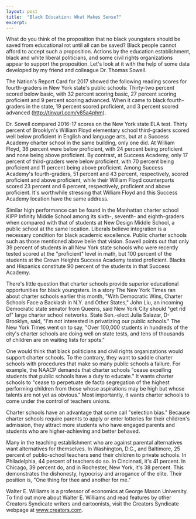 ```yaml
---
layout: post
title:  "Black Education: What Makes Sense?"
excerpt:
---
```




What do you think of the proposition that no black youngsters should be saved from educational rot until all can be saved? Black people cannot afford to accept such a proposition. Actions by the education establishment, black and white liberal politicians, and some civil rights organizations appear to support the proposition. Let's look at it with the help of some data developed by my friend and colleague Dr. Thomas Sowell.

The Nation's Report Card for 2017 showed the following reading scores for fourth-graders in New York state's public schools: Thirty-two percent scored below basic, with 32 percent scoring basic, 27 percent scoring proficient and 9 percent scoring advanced. When it came to black fourth-graders in the state, 19 percent scored proficient, and 3 percent scored advanced (http://tinyurl.com/y85a4phm).

Dr. Sowell compared 2016-17 scores on the New York state ELA test. Thirty percent of Brooklyn's William Floyd elementary school third-graders scored well below proficient in English and language arts, but at a Success Academy charter school in the same building, only one did. At William Floyd, 36 percent were below proficient, with 24 percent being proficient and none being above proficient. By contrast, at Success Academy, only 17 percent of third-graders were below proficient, with 70 percent being proficient and 11 percent being above proficient. Among Success Academy's fourth-graders, 51 percent and 43 percent, respectively, scored proficient and above proficient, while their William Floyd counterparts scored 23 percent and 6 percent, respectively, proficient and above proficient. It's worthwhile stressing that William Floyd and this Success Academy location have the same address.

Similar high performance can be found in the Manhattan charter school KIPP Infinity Middle School among its sixth-, seventh- and eighth-graders when compared with that of students at New Design Middle School, a public school at the same location. Liberals believe integration is a necessary condition for black academic excellence. Public charter schools such as those mentioned above belie that vision. Sowell points out that only 39 percent of students in all New York state schools who were recently tested scored at the "proficient" level in math, but 100 percent of the students at the Crown Heights Success Academy tested proficient. Blacks and Hispanics constitute 90 percent of the students in that Success Academy.

There's little question that charter schools provide superior educational opportunities for black youngsters. In a story The New York Times ran about charter schools earlier this month, "With Democratic Wins, Charter Schools Face a Backlash in N.Y. and Other States," John Liu, an incoming Democratic state senator from Queens, said New York City should "get rid of" large charter school networks. State Sen.-elect Julia Salazar, D-Brooklyn, said, "I'm not interested in privatizing our public schools." The New York Times went on to say, "Over 100,000 students in hundreds of the city's charter schools are doing well on state tests, and tens of thousands of children are on waiting lists for spots."

One would think that black politicians and civil rights organizations would support charter schools. To the contrary, they want to saddle charter schools with procedures that make so many public schools a failure. For example, the NAACP demands that charter schools "cease expelling students that public schools have a duty to educate." It wants charter schools to "cease to perpetuate de facto segregation of the highest performing children from those whose aspirations may be high but whose talents are not yet as obvious." Most importantly, it wants charter schools to come under the control of teachers unions.

Charter schools have an advantage that some call "selection bias." Because charter schools require parents to apply or enter lotteries for their children's admission, they attract more students who have engaged parents and students who are higher-achieving and better behaved.

Many in the teaching establishment who are against parental alternatives want alternatives for themselves. In Washington, D.C., and Baltimore, 25 percent of public-school teachers send their children to private schools. In Philadelphia, 44 percent of teachers do so. In Cincinnati, it's 41 percent. In Chicago, 39 percent do, and in Rochester, New York, it's 38 percent. This demonstrates the dishonesty, hypocrisy and arrogance of the elite. Their position is, "One thing for thee and another for me."

Walter E. Williams is a professor of economics at George Mason University. To find out more about Walter E. Williams and read features by other Creators Syndicate writers and cartoonists, visit the Creators Syndicate webpage at www.creators.com.
